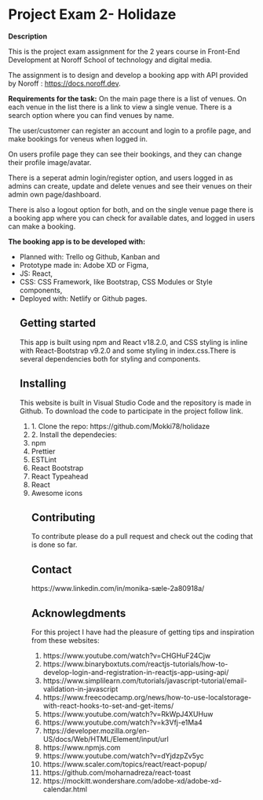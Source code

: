 <h1>Project Exam 2- Holidaze</h1>
<strong>Description</strong>

<p>This is the project exam assignment for the 2 years course in Front-End Development at Noroff School of technology and digital media.

The assignment is to design and develop a booking app with API provided by Noroff : https://docs.noroff.dev.

 <strong>Requirements for the task:</strong>
 On the main page there is a list of venues. 
 On each venue in the list there is a link to view a single venue.
There is a search option where you can find venues by name.

 The user/customer can register an account and login to a profile page,
 and make bookings for veneus when logged in. 

  On users profile page they can see their bookings, and they can change their profile image/avatar.

 There is a seperat admin login/register option, and users logged in as admins can create, update and delete
 venues and see their venues on their admin own page/dashboard.

 There is also a logout option for both, and on the single venue page there is a booking app where you can check for available dates,
 and logged in users can make a booking.</p>

<strong> The booking app is to be developed with:</strong>
 <ul>
  <li>Planned with: Trello og Github, Kanban and</li>
  <li> Prototype made in: Adobe XD or Figma,</li>
  <li> JS: React,</li>
  <li>CSS: CSS Framework, like Bootstrap, CSS Modules or Style components,</li>
  <li>Deployed with: Netlify or Github pages.</li>

<h2>Getting started</h2>

<p>This app is built using npm and React v18.2.0, and CSS styling is inline with React-Bootstrap v9.2.0 and some styling in index.css.There is several dependencies both for styling and components.</p<>

<h2>Installing</h2>

<p>This website is built in Visual Studio Code and the repository is made in Github. To download the code to participate in the project follow link.</p>

<ol>
<li>1. Clone the repo: https://github.com/Mokki78/holidaze</li>
<li>2. Install the dependecies:</li>
   <li> npm</li>
    <li>Prettier</li> 
    <li>ESTLint</li>
    <li>React Bootstrap</li>   
    <li>React Typeahead</li>
    <li>React</li>    
     <li>Awesome icons</li>

<H2>Contributing</h2>

<p>To contribute please do a pull request and check out the coding that is done so far.</p>

<h2>Contact</h2>

<p>https://www.linkedin.com/in/monika-sæle-2a80918a/</p>

<h2>Acknowlegdments</h2>

<p>For this project I have had the pleasure of getting tips and inspiration from these websites:</p>

<ol>
<li>https://www.youtube.com/watch?v=CHGHuF24Cjw</li>

<li>https://www.binaryboxtuts.com/reactjs-tutorials/how-to-develop-login-and-registration-in-reactjs-app-using-api/</li>

<li>https://www.simplilearn.com/tutorials/javascript-tutorial/email-validation-in-javascript</li>

<li>https://www.freecodecamp.org/news/how-to-use-localstorage-with-react-hooks-to-set-and-get-items/</li>

<li>https://www.youtube.com/watch?v=RkWpJ4XUHuw</li>

<li>https://www.youtube.com/watch?v=k3Vfj-e1Ma4</li>

<li>https://developer.mozilla.org/en-US/docs/Web/HTML/Element/input/url</li>

<li>https://www.npmjs.com</li>

<li>https://www.youtube.com/watch?v=dYjdzpZv5yc</li>

<li>https://www.scaler.com/topics/react/react-popup/</li>

<li>https://github.com/moharnadreza/react-toast</li>

<li>https://mockitt.wondershare.com/adobe-xd/adobe-xd-calendar.html</li>




 